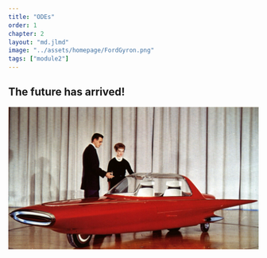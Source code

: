 ```yaml
---
title: "ODEs"
order: 1
chapter: 2
layout: "md.jlmd"
image: "../assets/homepage/FordGyron.png"
tags: ["module2"]
---
```


## The future has arrived!

<img src="../../assets/homepage/FordGyron.png">
